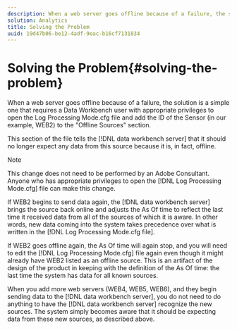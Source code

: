 ```yaml
---
description: When a web server goes offline because of a failure, the solution is a simple one that requires a Data Workbench user with appropriate privileges to open the Log Processing Mode.cfg file and add the ID of the Sensor (in our example, WEB2) to the "Offline Sources" section.
solution: Analytics
title: Solving the Problem
uuid: 19d47b06-be12-4adf-9eac-b16cf7131834
---
```


# Solving the Problem{#solving-the-problem}

When a web server goes offline because of a failure, the solution is a simple one that requires a Data Workbench user with appropriate privileges to open the Log Processing Mode.cfg file and add the ID of the Sensor (in our example, WEB2) to the "Offline Sources" section.

This section of the file tells the [!DNL data workbench server] that it should no longer expect any data from this source because it is, in fact, offline.

>[!NOTE]
>
>This change does not need to be performed by an Adobe Consultant. Anyone who has appropriate privileges to open the [!DNL Log Processing Mode.cfg] file can make this change.

If WEB2 begins to send data again, the [!DNL data workbench server] brings the source back online and adjusts the As Of time to reflect the last time it received data from all of the sources of which it is aware. In other words, new data coming into the system takes precedence over what is written in the [!DNL Log Processing Mode.cfg file].

If WEB2 goes offline again, the As Of time will again stop, and you will need to edit the [!DNL Log Processing Mode.cfg] file again even though it might already have WEB2 listed as an offline source. This is an artifact of the design of the product in keeping with the definition of the As Of time: the last time the system has data for all known sources.

When you add more web servers (WEB4, WEB5, WEB6), and they begin sending data to the [!DNL data workbench server], you do not need to do anything to have the [!DNL data workbench server] recognize the new sources. The system simply becomes aware that it should be expecting data from these new sources, as described above. 
